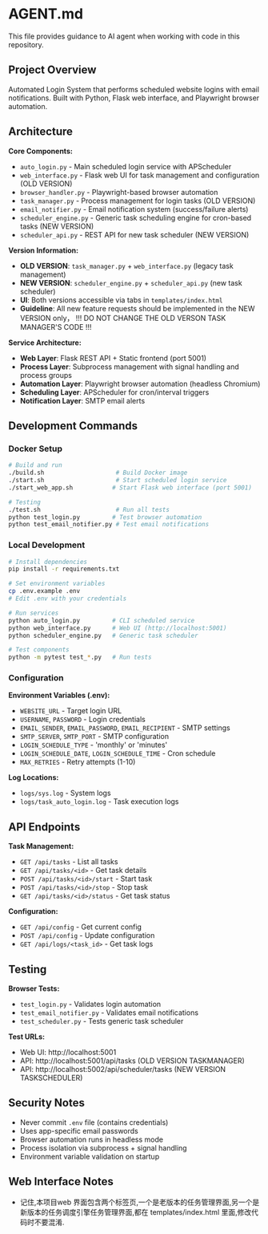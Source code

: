 # AGENT.md

This file provides guidance to AI agent when working with code in this repository.

## Project Overview

Automated Login System that performs scheduled website logins with email notifications. Built with Python, Flask web interface, and Playwright browser automation.

## Architecture

**Core Components:**
- `auto_login.py` - Main scheduled login service with APScheduler
- `web_interface.py` - Flask web UI for task management and configuration (OLD VERSION)
- `browser_handler.py` - Playwright-based browser automation
- `task_manager.py` - Process management for login tasks (OLD VERSION)
- `email_notifier.py` - Email notification system (success/failure alerts)
- `scheduler_engine.py` - Generic task scheduling engine for cron-based tasks (NEW VERSION)
- `scheduler_api.py` - REST API for new task scheduler (NEW VERSION)

**Version Information:**
- **OLD VERSION**: `task_manager.py` + `web_interface.py` (legacy task management)
- **NEW VERSION**: `scheduler_engine.py` + `scheduler_api.py` (new task scheduler)
- **UI**: Both versions accessible via tabs in `templates/index.html`
- **Guideline**: All new feature requests should be implemented in the NEW VERSION only， !!! DO NOT CHANGE THE OLD VERSON TASK MANAGER'S CODE !!!

**Service Architecture:**
- **Web Layer**: Flask REST API + Static frontend (port 5001)
- **Process Layer**: Subprocess management with signal handling and process groups
- **Automation Layer**: Playwright browser automation (headless Chromium)
- **Scheduling Layer**: APScheduler for cron/interval triggers
- **Notification Layer**: SMTP email alerts

## Development Commands

### Docker Setup
```bash
# Build and run
./build.sh                    # Build Docker image
./start.sh                    # Start scheduled login service
./start_web_app.sh           # Start Flask web interface (port 5001)

# Testing
./test.sh                     # Run all tests
python test_login.py         # Test browser automation
python test_email_notifier.py # Test email notifications
```

### Local Development
```bash
# Install dependencies
pip install -r requirements.txt

# Set environment variables
cp .env.example .env
# Edit .env with your credentials

# Run services
python auto_login.py         # CLI scheduled service
python web_interface.py      # Web UI (http://localhost:5001)
python scheduler_engine.py   # Generic task scheduler

# Test components
python -m pytest test_*.py   # Run tests
```

### Configuration

**Environment Variables (.env):**
- `WEBSITE_URL` - Target login URL
- `USERNAME`, `PASSWORD` - Login credentials
- `EMAIL_SENDER`, `EMAIL_PASSWORD`, `EMAIL_RECIPIENT` - SMTP settings
- `SMTP_SERVER`, `SMTP_PORT` - SMTP configuration
- `LOGIN_SCHEDULE_TYPE` - 'monthly' or 'minutes'
- `LOGIN_SCHEDULE_DATE`, `LOGIN_SCHEDULE_TIME` - Cron schedule
- `MAX_RETRIES` - Retry attempts (1-10)

**Log Locations:**
- `logs/sys.log` - System logs
- `logs/task_auto_login.log` - Task execution logs

## API Endpoints

**Task Management:**
- `GET /api/tasks` - List all tasks
- `GET /api/tasks/<id>` - Get task details
- `POST /api/tasks/<id>/start` - Start task
- `POST /api/tasks/<id>/stop` - Stop task
- `GET /api/tasks/<id>/status` - Get task status

**Configuration:**
- `GET /api/config` - Get current config
- `POST /api/config` - Update configuration
- `GET /api/logs/<task_id>` - Get task logs

## Testing

**Browser Tests:**
- `test_login.py` - Validates login automation
- `test_email_notifier.py` - Validates email notifications
- `test_scheduler.py` - Tests generic task scheduler

**Test URLs:**
- Web UI: http://localhost:5001
- API: http://localhost:5001/api/tasks (OLD VERSION TASKMANAGER)
- API: http://localhost:5002/api/scheduler/tasks (NEW VERSION TASKSCHEDULER)


## Security Notes

- Never commit `.env` file (contains credentials)
- Uses app-specific email passwords
- Browser automation runs in headless mode
- Process isolation via subprocess + signal handling
- Environment variable validation on startup

## Web Interface Notes

- 记住,本项目web 界面包含两个标签页,一个是老版本的任务管理界面,另一个是新版本的任务调度引擎任务管理界面,都在 templates/index.html 里面,修改代码时不要混淆.